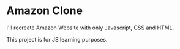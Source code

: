 # Amazon Clone

I'll recreate Amazon Website with only Javascript, CSS and HTML.

This project is for JS learning purposes. 
